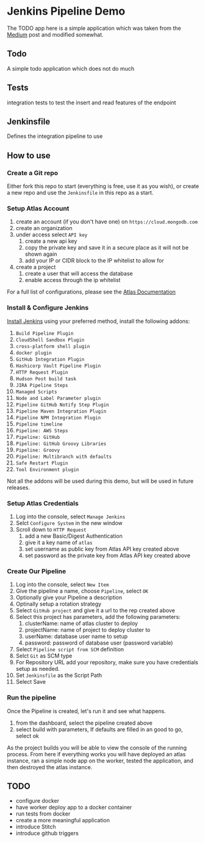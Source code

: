 # Jenkins Pipeline Demo

The TODO app here is a simple application which was taken from the [Medium](https://maximilianschmitt.me/posts/tutorial-rest-api-integration-testing-node-js/) post 
and modified somewhat.

## Todo
A simple todo application which does not do much

## Tests
integration tests to test the insert and read features of the endpoint

## Jenkinsfile
Defines the integration pipeline to use 

## How to use

### Create a Git repo
Either fork this repo to start (everything is free, use it as you wish), or create a new repo and use the `Jenkinsfile`
in this repo as a start.

### Setup Atlas Account
1. create an account (if you don't have one) on `https://cloud.mongodb.com`
1. create an organization
1. under access select `API key`
    1. create a new api key
    1. copy the private key and save it in a secure place as it will not be shown again
    1. add your IP or CIDR block to the IP whitelist to allow for 
1. create a project
    1. create a user that will access the database
    1. enable access through the ip whitelist
    
For a full list of configurations, please see the [Atlas Documentation](https://docs.atlas.mongodb.com/)

### Install & Configure Jenkins

[Install Jenkins](https://jenkins.io/doc/book/installing/) using your preferred method, install the following addons:
1. `Build Pipeline Plugin`
1. `CloudShell Sandbox Plugin`
1. `cross-platform shell plugin`
1. `docker plugin`
1. `GitHub Integration Plugin`
1. `Hashicorp Vault Pipeline Plugin`
1. `HTTP Request Plugin`
1. `Hudson Post build task`
1. `JIRA Pipeline Steps`
1. `Managed Scripts`
1. `Node and Label Parameter plugin`
1. `Pipeline GitHub Notify Step Plugin`
1. `Pipeline Maven Integration Plugin`
1. `Pipeline NPM Integration Plugin`
1. `Pipeline timeline`
1. `Pipeline: AWS Steps`
1. `Pipeline: GitHub`
1. `Pipeline: GitHub Groovy Libraries`
1. `Pipeline: Groovy`
1. `Pipeline: Multibranch with defaults`
1. `Safe Restart Plugin`
1. `Tool Environment plugin`

Not all the addons will be used during this demo, but will be used in future releases.

### Setup Atlas Credentials
1. Log into the console, select `Manage Jenkins`
1. Selct `Configure System` in the new window
1. Scroll down to `HTTP Request`
    1. add a new Basic/Digest Authentication
    1. give it a key name of `atlas`
    1. set username as public key from Atlas API key created above
    1. set password as the private key from Atlas API key created above


### Create Our Pipeline
1. Log into the console, select `New Item`
1. Give the pipeline a name, choose `Pipeline`, select `OK`
1. Optionally give your Pipeline a description
1. Optinally setup a rotation strategy
1. Select `GitHub project` and give it a url to the rep created above
1. Select this project has parameters, add the following parameters:
    1. clusterName: name of atlas cluster to deploy
    1. projectName: name of project to deploy cluster to
    1. userName: database user name to setup
    1. password: password of database user (password variable)
1. Select `Pipeline script from SCM` definition
1. Selct `Git` as SCM type
1. For Repository URL add your repository, make sure you have credentials setup as needed.
1. Set `Jenkinsfile` as the Script Path
1. Select Save

### Run the pipeline
Once the Pipeline is created, let's run it and see what happens.
1. from the dashboard, select the pipeline created above
1. select build with parameters, If defaults are filled in an good to go, select ok

As the project builds you will be able to view the console of the running process.
From here if everything works you will have deployed an atlas instance, ran a simple node app on the worker, tested
the application, and then destroyed the atlas instance.

## TODO
- configure docker 
- have worker deploy app to a docker container
- run tests from docker
- create a more meaningful application
- introduce Stitch
- introduce github triggers
